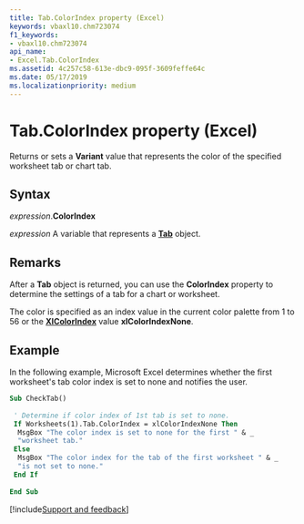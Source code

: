 ```yaml
---
title: Tab.ColorIndex property (Excel)
keywords: vbaxl10.chm723074
f1_keywords:
- vbaxl10.chm723074
api_name:
- Excel.Tab.ColorIndex
ms.assetid: 4c257c58-613e-dbc9-095f-3609feffe64c
ms.date: 05/17/2019
ms.localizationpriority: medium
---
```



# Tab.ColorIndex property (Excel)

Returns or sets a **Variant** value that represents the color of the specified worksheet tab or chart tab.


## Syntax

_expression_.**ColorIndex**

_expression_ A variable that represents a **[Tab](Excel.Tab.md)** object.


## Remarks

After a **Tab** object is returned, you can use the **ColorIndex** property to determine the settings of a tab for a chart or worksheet.

The color is specified as an index value in the current color palette from 1 to 56 or the **[XlColorIndex](Excel.XlColorIndex.md)** value **xlColorIndexNone**.

## Example

In the following example, Microsoft Excel determines whether the first worksheet's tab color index is set to none and notifies the user.

```vb
Sub CheckTab() 
 
 ' Determine if color index of 1st tab is set to none. 
 If Worksheets(1).Tab.ColorIndex = xlColorIndexNone Then 
  MsgBox "The color index is set to none for the first " & _ 
  "worksheet tab." 
 Else 
  MsgBox "The color index for the tab of the first worksheet " & _ 
  "is not set to none." 
 End If 
 
End Sub
```



[!include[Support and feedback](~/includes/feedback-boilerplate.md)]